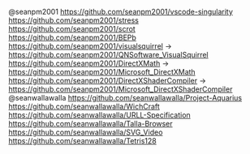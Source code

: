 @seanpm2001
https://github.com/seanpm2001/vscode-singularity
https://github.com/seanpm2001/stress
https://github.com/seanpm2001/scrot
https://github.com/seanpm2001/BEPb
https://github.com/seanpm2001/visualsquirrel -> https://github.com/seanpm2001/QNSoftware_VisualSquirrel
https://github.com/seanpm2001/DirectXMath -> https://github.com/seanpm2001/Microsoft_DirectXMath
https://github.com/seanpm2001/DirectXShaderCompiler -> https://github.com/seanpm2001/Microsoft_DirectXShaderCompiler
@seanwallawalla
https://github.com/seanwallawalla/Project-Aquarius
https://github.com/seanwallawalla/WichCraft
https://github.com/seanwallawalla/URLL-Specification
https://github.com/seanwallawalla/Talla-Browser
https://github.com/seanwallawalla/SVG_Video
https://github.com/seanwallawalla/Tetris128
